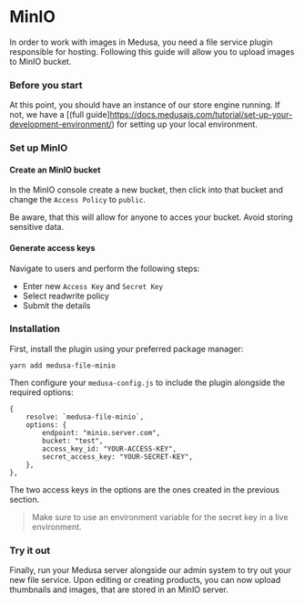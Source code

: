 # MinIO

In order to work with images in Medusa, you need a file service plugin responsible for hosting. Following this guide will allow you to upload images to MinIO bucket.

### Before you start

At this point, you should have an instance of our store engine running. If not, we have a [(full guide]https://docs.medusajs.com/tutorial/set-up-your-development-environment/) for setting up your local environment.

### Set up MinIO

#### Create an MinIO bucket

In the MinIO console create a new bucket, then click into that bucket and change the `Access Policy` to `public`.

Be aware, that this will allow for anyone to acces your bucket. Avoid storing sensitive data.

#### Generate access keys

Navigate to users and perform the following steps:

- Enter new `Access Key` and `Secret Key`
- Select readwrite policy
- Submit the details

### Installation

First, install the plugin using your preferred package manager:

```
yarn add medusa-file-minio
```

Then configure your `medusa-config.js` to include the plugin alongside the required options:

```=javascript
{
    resolve: `medusa-file-minio`,
    options: {
        endpoint: "minio.server.com",
        bucket: "test",
        access_key_id: "YOUR-ACCESS-KEY",
        secret_access_key: "YOUR-SECRET-KEY",
    },
},
```

The two access keys in the options are the ones created in the previous section.

> Make sure to use an environment variable for the secret key in a live environment.

### Try it out

Finally, run your Medusa server alongside our admin system to try out your new file service. Upon editing or creating products, you can now upload thumbnails and images, that are stored in an MinIO server.
